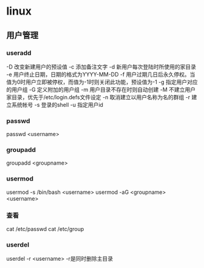 # linux

## 用户管理

### useradd

-D 改变新建用户的预设值
-c 添加备注文字
-d 新用户每次登陆时所使用的家目录
-e 用户终止日期，日期的格式为YYYY-MM-DD
-f 用户过期几日后永久停权。当值为0时用户立即被停权，而值为-1时则关闭此功能，预设值为-1
-g 指定用户对应的用户组
-G 定义附加的用户组
-m 用户目录不存在时则自动创建
-M 不建立用户家目录，优先于/etc/login.defs文件设定
-n 取消建立以用户名称为名的群组
-r 建立系统帐号
-s 登录的shell
-u 指定用户id

### passwd

passwd \<username\>

### groupadd

groupadd \<groupname\>

### usermod

usermod -s /bin/bash \<username\>
usermod -aG \<groupname\> \<username\>

### 查看

cat /etc/passwd
cat /etc/group

### userdel

userdel -r \<username\>     -r是同时删除主目录